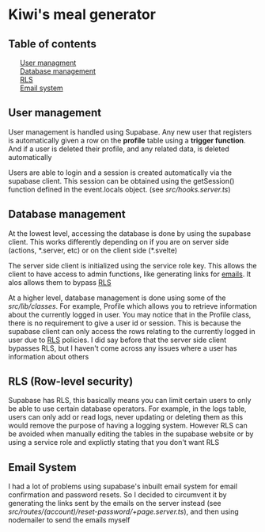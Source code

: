 <h1>Kiwi's meal generator</h1>

<h2>Table of contents</h2>
<ul style="list-style: none">
	<li><a href="#user-management">User managment</a></li>
	<li><a href="database-management">Database management</a></li>
	<li><a href="database-management">RLS</a></li>
	<li><a href="database-management">Email system</a></li>
</ul>

<h2 id="user-management">User management</h2>
<p>User management is handled using Supabase. Any new user that registers is automatically given a row on the <b>profile</b> table using a <b>trigger function</b>. And if a user is deleted their profile, and any related data, is deleted automatically</p>
<p>Users are able to login and a session is created automatically via the supabase client. This session can be obtained using the getSession() function defined in the event.locals object. (see <i>src/hooks.server.ts</i>)</p>

<h2 id="database-management">Database management</h2>
<p>At the lowest level, accessing the database is done by using the supabase client. This works differently depending on if you are on server side (actions, *.server, etc) or on the client side (*.svelte)</p>
<p>The server side client is initialized using the service role key. This allows the client to have access to admin functions, like generating links for <a href="#email-system">emails</a>. It alos allows them to bypass <a href="rls">RLS</a>
<p>At a higher level, database management is done using some of the <i>src/lib/classes</i>. For example, Profile which allows you to retrieve information about the currently logged in user. You may notice that in the Profile class, there is no requirement to give a user id or session. This is because the supabase client can only access the rows relating to the currently logged in user due to <a href="rls">RLS</a> policies. I did say before that the server side client bypasses RLS, but I haven't come across any issues where a user has information about others</p>

<h2 id="rls">RLS (Row-level security)</h2>
<p>Supabase has RLS, this basically means you can limit certain users to only be able to use certain database operators. For example, in the logs table, users can only add or read logs, never updating or deleting them as this would remove the purpose of having a logging system. However RLS can be avoided when manually editing the tables in the supabase website or by using a service role and explictly stating that you don't want RLS</p>

<h2 id="email-system">Email System</h2>
<p>I had a lot of problems using supabase's inbuilt email system for email confirmation and password resets. So I decided to circumvent it by generating the links sent by the emails on the server instead (see <i>src/routes/(account)/reset-password/+page.server.ts</i>), and then using nodemailer to send the emails myself</p>

